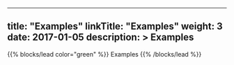 
---
title: "Examples"
linkTitle: "Examples"
weight: 3
date: 2017-01-05
description: >
  Examples
---

{{% blocks/lead color="green" %}}
Examples
{{% /blocks/lead %}}
